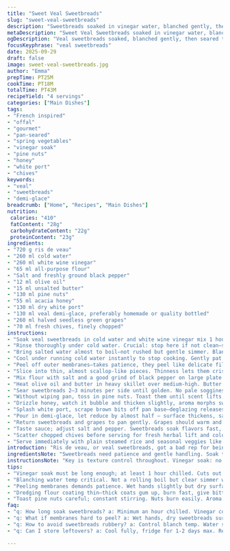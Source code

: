 ```yaml
---
title: "Sweet Veal Sweetbreads"
slug: "sweet-veal-sweetbreads"
description: "Sweetbreads soaked in vinegar water, blanched gently, then pan-seared until golden. Tossed with toasted pine nuts caramelized in honey, deglazed with white port, simmered with demi-glace and juicy green grapes. Finished with fresh chives, ideal with rice and seasonal veggies. Uses all classic veal sweetbread techniques but swapped demi-glace source and slight ingredient tweaks for a fresh twist."
metaDescription: "Sweet Veal Sweetbreads soaked in vinegar water, blanched, seared golden with pine nuts caramelized in honey, deglazed with white port, simmered with demi-glace and grapes."
ogDescription: "Veal sweetbreads soaked, blanched gently, then seared till golden. Tossed with honeyed pine nuts, white port splash, demi-glace, and plump green grapes. Bold texture play."
focusKeyphrase: "veal sweetbreads"
date: 2025-09-29
draft: false
image: sweet-veal-sweetbreads.jpg
author: "Emma"
prepTime: PT25M
cookTime: PT18M
totalTime: PT43M
recipeYield: "4 servings"
categories: ["Main Dishes"]
tags:
- "French inspired"
- "offal"
- "gourmet"
- "pan-seared"
- "spring vegetables"
- "vinegar soak"
- "pine nuts"
- "honey"
- "white port"
- "chives"
keywords:
- "veal"
- "sweetbreads"
- "demi-glace"
breadcrumb: ["Home", "Recipes", "Main Dishes"]
nutrition: 
 calories: "410"
 fatContent: "28g"
 carbohydrateContent: "22g"
 proteinContent: "23g"
ingredients:
- "720 g ris de veau"
- "260 ml cold water"
- "260 ml white wine vinegar"
- "65 ml all-purpose flour"
- "Salt and freshly ground black pepper"
- "12 ml olive oil"
- "15 ml unsalted butter"
- "130 ml pine nuts"
- "55 ml acacia honey"
- "130 ml dry white port"
- "130 ml veal demi-glace, preferably homemade or quality bottled"
- "260 ml halved seedless green grapes"
- "70 ml fresh chives, finely chopped"
instructions:
- "Soak veal sweetbreads in cold water and white wine vinegar mix 1 hour in fridge. Rinsing well afterward rinses off grime, ensures cleaner flavor."
- "Rinse thoroughly under cold water. Crucial: stop here if not clean—sweetbreads hide grit."
- "Bring salted water almost to boil—not rushed but gentle simmer. Blanch sweetbreads around 11 minutes. Look for them to swell slightly, feel firm to touch, not rubbery. Overcooked? Tough as old boots."
- "Cool under running cold water instantly to stop cooking. Gently pat dry with kitchen towel."
- "Peel off outer membranes—takes patience, they peel like delicate film—imperative for tender bites."
- "Slice into thin, almost scallop-like pieces. Thinness lets them crisp up without drying."
- "Mix flour with salt and a good grind of black pepper on large plate. Dredge sweetbreads lightly – too thick a coat clumps, too thin doesn’t crisp."
- "Heat olive oil and butter in heavy skillet over medium-high. Butter foams; bubbles signal temp; if browns too fast, dial down."
- "Sear sweetbreads 2–3 minutes per side until golden. No pale sogginess allowed. Reserves juices, caramelizes exterior. Remove, hold warm under foil."
- "Without wiping pan, toss in pine nuts. Toast them until scent lifts, nuts turn golden (eyes and nose, not just color)."
- "Drizzle honey, watch it bubble and thicken slightly, aroma morphs sweet and floral."
- "Splash white port, scrape brown bits off pan base—deglazing releases concentrated flavor layers."
- "Pour in demi-glace, let reduce by almost half — surface thickens, sauce clings to spoon. Concentrated umami right here."
- "Return sweetbreads and grapes to pan gently. Grapes should warm and plump, not burst—about 1–2 minutes. Nice pop of acidity after honey."
- "Taste sauce; adjust salt and pepper. Sweetbreads soak flavors fast, balance is key."
- "Scatter chopped chives before serving for fresh herbal lift and color contrast."
- "Serve immediately with plain steamed rice and seasonal veggies like grilled asparagus or sautéed spinach to cut richness."
introduction: "Ris de veau, or veal sweetbreads, got a bad rep for being overly rich or tricky to get right. Took me a while to figure texture and flavor balance. Soaking in vinegar water? Not just tradition, pulls out blood and softens. Too little blanching and they’re chewy; too much, a shoe sole. Caramelizing pine nuts with honey adds this unexpected toasted sweetness, but be quick—honey burns in a heartbeat. Using white port instead of typical red cuts back that heavy jammy note; fresher vibe. Green grapes tossed in at the end for tart bursts. Chives? Not just garnish but punchy freshness. Rice or light roots round out, prevents this from becoming a heavy, dull plate. Remember, watch closely every stage. Sweetbreads don’t forgive."
ingredientsNote: "Sweetbreads need patience and gentle handling. Soak them a bit longer than recipes say if not farm fresh; stinkiness signals rush job. White wine vinegar is preferred but apple cider vinegar works for a fruitier note. Use all-purpose flour but sift it fine; lumps mean uneven crust and clumps in pan. Olive oil and butter combo gives flavor and browning control; swap olive oil with grapeseed if you want cleaner taste and higher smoke point. Pine nuts can be pricey, replace with toasted almonds or walnuts for a nuttier bite but watch textural difference. Honey choice matters—mild like acacia or a mild orange blossom—strong buckwheat overwhelms delicate sweetbreads. Veal demi-glace homemade or good store-bought, not cheap gravy mix. White port best found in liquor shops, but dry sherry as a fallback, less fruit, more earthy depth. Seedless green grapes best; red grapes make sauce visually busy but work in a pinch. Chives fresh always, frozen no, loses that snap. If stuck, fresh scallions can sub but mild onion note changes character."
instructionsNote: "Key is texture control throughout. Vinegar soak: no less than an hour, better chilling whole time. Quickly rinse well after to eliminate vinegary edge. Blanching water shouldn't boil fiercely—bubbles gently rising means even cooking and prevents toughening protein. Membrane removal: hands wet but dry surface to peel easily, don't rush. Slice thin; thick pieces take too long to cook and won’t crisp well. Dredging: coat thinly, shake off excess flour so pan doesn’t clog or burn flour bits turning bitter. Heat oil and butter until shimmer but butter not brown; medium-high hits crisp edges without burning. Pine nuts: toast constantly stirred—nuts go burnt quick, ruining nutty flavor. Honey added once nuts toasted, cook just to veil nuts. Deglazing loud sizzle, scrapes up nut and fond flavors. Sauce reduction crucial, watch carefully; too thick turns gloopy, too thin lacks punch. Reheat sweetbreads gently in sauce—high heat toughens them. Grapes last minute, just warmed, shouldn’t burst. Season toward end; sauce concentrates, salt can amplify. Chives off heat, add at table if possible, preserves vibrant green and fresh bite. Serve ASAP; sweetbreads toughen if cooled. Rice and veg sides should be simple and fresh, no sauce competition. Big fan of slightly undercooked veg to contrast texture."
tips:
- "Vinegar soak must be long enough; at least 1 hour chilled. Cuts out blood, tames funk. Rinse well after or vinegar lingers, sharp edge ruins subtle sweetness. Don’t shortcut. Use white wine vinegar mainly but apple cider works when you want slight fruitiness."
- "Blanching water temp critical. Not a rolling boil but clear simmer with gentle bubbles. Too hot means tough rubbery bites. Watch swelling, feel for firmness not springy or mushy. Eleven minutes is guideline, adjust by size. Rinse in cold water immediately; stops cooking dead cold abrupt."
- "Peeling membranes demands patience. Wet hands slightly but dry surface helps grab thin film. Membrane left turns chewy, ruins mouthfeel. Peel like delicate skin off fruit; no rush. If stubborn, score lightly or refresh in cold water; easier to slip off then. Thin slices key to crisp finish; thick slices steam not sauté."
- "Dredging flour coating thin—thick coats gum up, burn fast, give bitter spots. Mix salt and pepper evenly in flour before dredging. Shake off excess flour fully or flour burns and turns bitter in pan. Heat oil plus butter; combo balances smoke point with flavor. Butter foaming is signal but browning butter means too hot, lower heat."
- "Toast pine nuts careful; constant stirring. Nuts burn easily. Aroma is clue, nutty sweet scent rising. Add honey after nuts toast brown slightly; watch honey bubble rise then thicken just a bit to veil pine nuts, not burn. White port splash makes loud sizzle on hot pan, scrape dark bits to lift flavor layers; goes in before demi-glace for base."
faq:
- "q: How long soak sweetbreads? a: Minimum an hour chilled. Vinegar concentration matters; more time can soften tough bits but don’t overdo or protein breaks down too mushy. Rinse right after, no residue or sharp bite hangs around."
- "q: What if membranes hard to peel? a: Wet hands, dry sweetbreads surface helps slip off membranes. Sometimes score a bit or submerge in cold water again for minutes. Membranes must come off; else tough texture wrecks whole dish."
- "q: How to avoid sweetbreads rubbery? a: Control blanch temp. Water simmer, not boil. Watch timing, eleven minutes works but depends on size. Fish out at swollen but firm stage. Chill in cold water to stop heat immediately. Overcook and they get shoe sole texture. Undercook and chewy."
- "q: Can I store leftovers? a: Cool fully, fridge for 1-2 days max. Reheat slow in sauce not high heat or toughens fast. Freeze okay wrapped tight but flavor and texture dull. No freezer too long; offal loses charm. Reheat just before serving, no re-sizzle."

---
```

